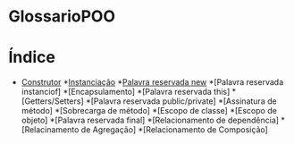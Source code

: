 # GlossarioPOO

Índice
========
* [Construtor](#constructor)
*[Instanciação](#instalacao)
*[Palavra reservada new](#palavra-reservada-new)
*[Palavra reservada instanciof]
*[Encapsulamento]
*[Palavra reservada this]
*[Getters/Setters]
*[Palavra reservada public/private]
*[Assinatura de método]
*[Sobrecarga de método]
*[Escopo de classe]
*[Escopo de objeto]
*[Palavra reservada final]
*[Relacionamento de dependência]
*[Relacinamento de Agregação]
*[Relacionamento de Composição]

